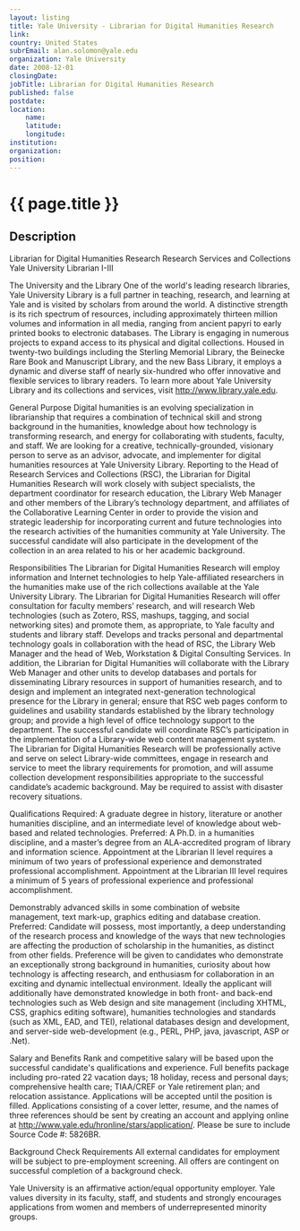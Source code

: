 ```yaml
---
layout: listing
title: Yale University - Librarian for Digital Humanities Research
link:
country: United States
subrEmail: alan.solomon@yale.edu
organization: Yale University 
date: 2008-12-01
closingDate: 
jobTitle: Librarian for Digital Humanities Research
published: false
postdate:
location:
    name: 
    latitude: 
    longitude: 
institution: 
organization: 
position: 
--- 
```



# {{ page.title }}

## Description





<p>Librarian for Digital Humanities Research
Research Services and Collections
Yale University
Librarian I-III


The University and the Library 
One of the world's leading research libraries, Yale University Library is a full partner in teaching, research, and learning at Yale and is visited by scholars from around the world.  A distinctive strength is its rich spectrum of resources, including approximately thirteen million volumes and information in all media, ranging from ancient papyri to early printed books to electronic databases.  The Library is engaging in numerous projects to expand access to its physical and digital collections.  Housed in twenty-two buildings including the Sterling Memorial Library, the Beinecke Rare Book and Manuscript Library, and the new Bass Library, it employs a dynamic and diverse staff of nearly six-hundred who offer innovative and flexible services to library readers.  To learn more about Yale University Library and its collections and services, visit http://www.library.yale.edu. 

General Purpose 
Digital humanities is an evolving specialization in librarianship that requires a combination of technical skill and strong background in the humanities, knowledge about how technology is transforming research, and energy for collaborating with students, faculty, and staff. We are looking for a creative, technically-grounded, visionary person to serve as an advisor, advocate, and implementer for digital humanities resources at Yale University Library. Reporting to the Head of Research Services and Collections (RSC), the Librarian for Digital Humanities Research will work closely with subject specialists, the department coordinator for research education, the Library Web Manager and other members of the Library’s technology department, and affiliates of the Collaborative Learning Center in order to provide the vision and strategic leadership for incorporating current and future technologies into the research activities of the humanities community at Yale University. The successful candidate will also participate in the development of the collection in an area related to his or her academic background.

Responsibilities 
The Librarian for Digital Humanities Research will employ information and Internet technologies to help Yale-affiliated researchers in the humanities make use of the rich collections available at the Yale University Library. The Librarian for Digital Humanities Research will offer consultation for faculty members’ research, and will research Web technologies (such as Zotero, RSS, mashups, tagging, and social networking sites) and promote them, as appropriate, to Yale faculty and students and library staff. Develops and tracks personal and departmental technology goals in collaboration with the head of RSC, the Library Web Manager and the head of Web, Workstation & Digital Consulting Services. In addition, the Librarian for Digital Humanities will collaborate with the Library Web Manager and other units to develop databases and portals for disseminating Library resources in support of humanities research, and to design and implement an integrated next-generation technological presence for the Library in general; ensure that RSC web pages conform to guidelines and usability standards established by the library technology group; and provide a high level of office technology support to the department. The successful candidate will coordinate RSC’s participation in the implementation of a Library-wide web content management system. The Librarian for Digital Humanities Research will be professionally active and serve on select Library-wide committees, engage in research and service to meet the library requirements for promotion, and will assume collection development responsibilities appropriate to the successful candidate’s academic background. May be required to assist with disaster recovery situations.

Qualifications 
Required: A graduate degree in history, literature or another humanities discipline, and an intermediate level of knowledge about web-based and related technologies. Preferred: A Ph.D. in a humanities discipline, and a master’s degree from an ALA-accredited program of library and information science. Appointment at the Librarian II level requires a minimum of two years of professional experience and demonstrated professional accomplishment. Appointment at the Librarian III level requires a minimum of 5 years of professional experience and professional accomplishment.

Demonstrably advanced skills in some combination of website management, text mark-up, graphics editing and database creation. Preferred: Candidate will possess, most importantly, a deep understanding of the research process and knowledge of the ways that new technologies are affecting the production of scholarship in the humanities, as distinct from other fields.  Preference will be given to candidates who demonstrate an exceptionally strong background in humanities, curiosity about how technology is affecting research, and enthusiasm for collaboration in an exciting and dynamic intellectual environment. Ideally the applicant will additionally have demonstrated knowledge in both front- and back-end technologies such as Web design and site management (including XHTML, CSS, graphics editing software), humanities technologies and standards (such as XML, EAD, and TEI), relational databases design and development, and server-side web-development (e.g., PERL, PHP, java, javascript, ASP or .Net).

Salary and Benefits
Rank and competitive salary will be based upon the successful candidate's qualifications and experience. Full benefits package including pro-rated 22 vacation days; 18 holiday, recess and personal days; comprehensive health care; TIAA/CREF or Yale retirement plan; and relocation assistance. Applications will be accepted until the position is filled. Applications consisting of a cover letter, resume, and the names of three references should be sent by creating an account and applying online at http://www.yale.edu/hronline/stars/application/.  Please be sure to include Source Code #:  5826BR.

Background Check Requirements 
All external candidates for employment will be subject to pre-employment screening. All offers are contingent on successful completion of a background check. 

Yale University is an affirmative action/equal opportunity employer.  Yale values diversity in its faculty, staff, and students and strongly encourages applications from women and members of underrepresented minority groups.




</p>
